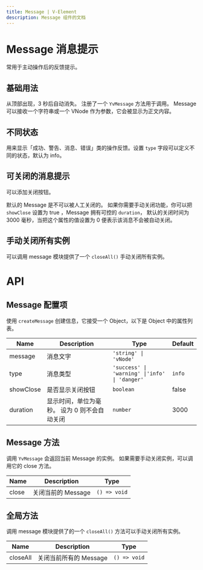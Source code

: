```yaml
---
title: Message | V-Element
description: Message 组件的文档
---
```


# Message 消息提示

常用于主动操作后的反馈提示。

## 基础用法

从顶部出现，3 秒后自动消失。 注册了一个 `YvMessage` 方法用于调用。 Message 可以接收一个字符串或一个 VNode 作为参数，它会被显示为正文内容。

<preview path="../demo/Message/Basic.vue" title="基础用法" description="Message 组件的基础用法"></preview>

## 不同状态

用来显示「成功、警告、消息、错误」类的操作反馈。设置 `type` 字段可以定义不同的状态，默认为 info。

<preview path="../demo/Message/Type.vue" title="不同状态" description="Message 组件的不同状态"></preview>

## 可关闭的消息提示

可以添加关闭按钮。

默认的 Message 是不可以被人工关闭的。 如果你需要手动关闭功能，你可以把 `showClose` 设置为 true ，Message 拥有可控的 `duration`， 默认的关闭时间为 3000 毫秒，当把这个属性的值设置为 0 便表示该消息不会被自动关闭。

<preview path="../demo/Message/Close.vue" title="可关闭的消息提示" description="Message 组件的可关闭的消息提示"></preview>

## 手动关闭所有实例

可以调用 message 模块提供了一个 `closeAll()` 手动关闭所有实例。

<preview path="../demo/Message/CloseAll.vue" title="手动关闭所有实例" description="Message 组件的手动关闭所有实例"></preview>

# API

## Message 配置项

使用 `createMessage` 创建信息，它接受一个 Object，以下是 Object 中的属性列表。

| Name      | Description                                  | Type                                          | Default |
| --------- | -------------------------------------------- | --------------------------------------------- | ------- |
| message   | 消息文字                                     | `'string' \| 'vNode'`                         |         |
| type      | 消息类型                                     | `'success' \| 'warning' \|'info' \| 'danger'` | `info`  |
| showClose | 是否显示关闭按钮                             | `boolean`                                     | false   |
| duration  | 显示时间，单位为毫秒。 设为 0 则不会自动关闭 | `number`                                      | 3000    |

## Message 方法

调用 `YvMessage` 会返回当前 Message 的实例。 如果需要手动关闭实例，可以调用它的 close 方法。

| Name  | Description        | Type         |
| ----- | ------------------ | ------------ |
| close | 关闭当前的 Message | `() => void` |

## 全局方法

调用 message 模块提供了的一个 `closeAll()` 方法可以手动关闭所有实例。

| Name     | Description            | Type         |
| -------- | ---------------------- | ------------ |
| closeAll | 关闭当前所有的 Message | `() => void` |
